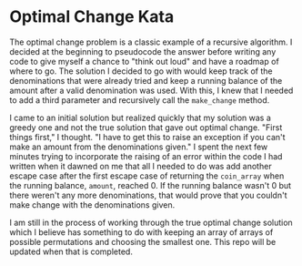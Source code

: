 # Optimal Change Kata

The optimal change problem is a classic example of a recursive algorithm. I decided at the beginning to pseudocode the answer before writing any code to give myself a chance to "think out loud" and have a roadmap of where to go. The solution I decided to go with would keep track of the denominations that were already tried and keep a running balance of the amount after a valid denomination was used. With this, I knew that I needed to add a third parameter and recursively call the `make_change` method.

I came to an initial solution but realized quickly that my solution was a greedy one and not the true solution that gave out optimal change. "First things first," I thought. "I have to get this to raise an exception if you can't make an amount from the denominations given." I spent the next few minutes trying to incorporate the raising of an error within the code I had written when it dawned on me that all I needed to do was add another escape case after the first escape case of returning the `coin_array` when the running balance, `amount`, reached 0. If the running balance wasn't 0 but there weren't any more denominations, that would prove that you couldn't make change with the denominations given.

I am still in the process of working through the true optimal change solution which I believe has something to do with keeping an array of arrays of possible permutations and choosing the smallest one. This repo will be updated when that is completed.

